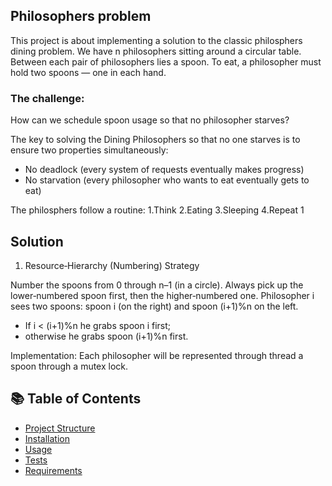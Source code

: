 ## Philosophers problem

This project is about implementing a solution to the classic philosphers dining problem.
We have n philosophers sitting around a circular table.
Between each pair of philosophers lies a spoon.
To eat, a philosopher must hold two spoons — one in each hand.

### The challenge:

How can we schedule spoon usage so that no philosopher starves?

The key to solving the Dining Philosophers so that no one starves is to ensure two properties simultaneously:

- No deadlock (every system of requests eventually makes progress)
- No starvation (every philosopher who wants to eat eventually gets to eat)

The philosphers follow a routine:
1.Think
2.Eating
3.Sleeping
4.Repeat 1

## Solution  

1. Resource‐Hierarchy (Numbering) Strategy

Number the spoons from 0 through n–1 (in a circle).
Always pick up the lower‐numbered spoon first, then the higher‐numbered one.
Philosopher i sees two spoons: spoon i (on the right) and spoon (i+1)%n on the left.
- If i < (i+1)%n he grabs spoon i first;
- otherwise he grabs spoon (i+1)%n first.

Implementation:
Each philosopher will be represented through thread a spoon through a mutex lock. 

## 📚 Table of Contents
- [Project Structure](#-project-structure)
- [Installation](#-installation)
- [Usage](#-usage)
- [Tests](#-Tests)
- [Requirements](#-requirements)
